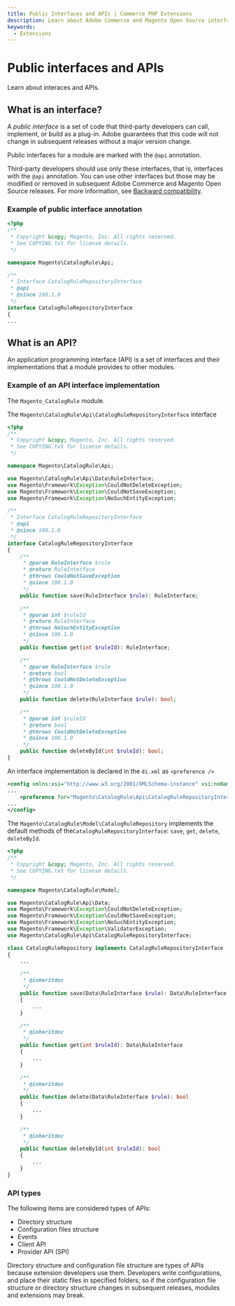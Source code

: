 ```yaml
---
title: Public Interfaces and APIs | Commerce PHP Extensions
description: Learn about Adobe Commerce and Magento Open Source interfaces and APIs.
keywords:
  - Extensions
---
```


# Public interfaces and APIs

Learn about interaces and APIs.

## What is an interface?

A _public interface_ is a set of code that third-party developers can call, implement, or build as a plug-in. Adobe guarantees that this code will not change in subsequent releases without a major version change.

Public interfaces for a module are marked with the `@api` annotation.

<InlineAlert variant="info" slots="text"/>

Third-party developers should use only these interfaces, that is, interfaces with the `@api` annotation. You can use other interfaces but those may be modified or removed in subsequent Adobe Commerce and Magento Open Source releases. For more information, see [Backward compatibility](https://developer.adobe.com/commerce/contributor/guides/code-contributions/backward-compatibility-policy/).

### Example of public interface annotation

```php
<?php
/**
 * Copyright &copy; Magento, Inc. All rights reserved.
 * See COPYING.txt for license details.
 */

namespace Magento\CatalogRule\Api;

/**
 * Interface CatalogRuleRepositoryInterface
 * @api
 * @since 100.1.0
 */
interface CatalogRuleRepositoryInterface
{
...
```

## What is an API?

An application programming interface (API) is a set of interfaces and their implementations that a module provides to other modules.

### Example of an API interface implementation

The ``Magento_CatalogRule`` module.

The ``Magento\CatalogRule\Api\CatalogRuleRepositoryInterface`` interface

```php
<?php
/**
 * Copyright &copy; Magento, Inc. All rights reserved.
 * See COPYING.txt for license details.
 */

namespace Magento\CatalogRule\Api;

use Magento\CatalogRule\Api\Data\RuleInterface;
use Magento\Framework\Exception\CouldNotDeleteException;
use Magento\Framework\Exception\CouldNotSaveException;
use Magento\Framework\Exception\NoSuchEntityException;

/**
 * Interface CatalogRuleRepositoryInterface
 * @api
 * @since 100.1.0
 */
interface CatalogRuleRepositoryInterface
{
    /**
     * @param RuleInterface $rule
     * @return RuleInterface
     * @throws CouldNotSaveException
     * @since 100.1.0
     */
    public function save(RuleInterface $rule): RuleInterface;

    /**
     * @param int $ruleId
     * @return RuleInterface
     * @throws NoSuchEntityException
     * @since 100.1.0
     */
    public function get(int $ruleId): RuleInterface;

    /**
     * @param RuleInterface $rule
     * @return bool
     * @throws CouldNotDeleteException
     * @since 100.1.0
     */
    public function delete(RuleInterface $rule): bool;

    /**
     * @param int $ruleId
     * @return bool
     * @throws CouldNotDeleteException
     * @since 100.1.0
     */
    public function deleteById(int $ruleId): bool;
}
```

An interface implementation is declared in the `di.xml` as `<preference />`

```xml
<config xmlns:xsi="http://www.w3.org/2001/XMLSchema-instance" xsi:noNamespaceSchemaLocation="urn:magento:framework:ObjectManager/etc/config.xsd">
...
    <preference for="Magento\CatalogRule\Api\CatalogRuleRepositoryInterface" type="Magento\CatalogRule\Model\CatalogRuleRepository"/>
...
</config>
```

The ``Magento\CatalogRule\Model\CatalogRuleRepository`` implements the default methods of the``CatalogRuleRepositoryInterface``:  ``save``, ``get``, ``delete``, ``deleteById``.

```php
<?php
/**
 * Copyright &copy; Magento, Inc. All rights reserved.
 * See COPYING.txt for license details.
 */

namespace Magento\CatalogRule\Model;

use Magento\CatalogRule\Api\Data;
use Magento\Framework\Exception\CouldNotDeleteException;
use Magento\Framework\Exception\CouldNotSaveException;
use Magento\Framework\Exception\NoSuchEntityException;
use Magento\Framework\Exception\ValidatorException;
use Magento\CatalogRule\Api\CatalogRuleRepositoryInterface;

class CatalogRuleRepository implements CatalogRuleRepositoryInterface
{
    ...

    /**
     * @inheritdoc
     */
    public function save(Data\RuleInterface $rule): Data\RuleInterface
    {
        ...
    }

    /**
     * @inheritdoc
     */
    public function get(int $ruleId): Data\RuleInterface
    {
        ...
    }

    /**
     * @inheritdoc
     */
    public function delete(Data\RuleInterface $rule): bool
    {
        ...
    }

    /**
     * @inheritdoc
     */
    public function deleteById(int $ruleId): bool
    {
        ...
    }
}
```

### API types

The following items are considered types of APIs:

-  Directory structure
-  Configuration files structure
-  Events
-  Client API
-  Provider API (SPI)

Directory structure and configuration file structure are types of APIs because extension developers use them. Developers write configurations, and place their static files in specified folders; so if the configuration file structure or directory structure changes in subsequent releases, modules and extensions may break.
